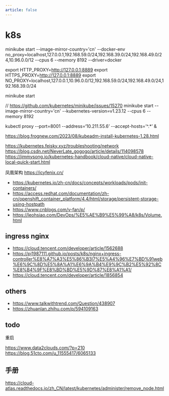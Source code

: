 ```yaml
---
article: false
---
```


# k8s

minikube start --image-mirror-country='cn' --docker-env no_proxy=localhost,127.0.0.1,192.168.59.0/24,192.168.39.0/24,192.168.49.0/24,10.96.0.0/12 --cpus 6 --memory 8192 --driver=docker



export HTTP_PROXY=http://127.0.0.1:8889
export HTTPS_PROXY=http://127.0.0.1:8889
export NO_PROXY=localhost,127.0.0.1,10.96.0.0/12,192.168.59.0/24,192.168.49.0/24,192.168.39.0/24

minikube start

// https://github.com/kubernetes/minikube/issues/15270
minikube start --image-mirror-country='cn' --kubernetes-version=v1.23.12 --cpus 6 --memory 8192


kubectl proxy --port=8001 --address=‘10.211.55.6’ --accept-hosts=’^.*’ &



https://blog.frognew.com/2023/08/kubeadm-install-kubernetes-1.28.html

https://kubernetes.feisky.xyz/troubleshooting/network
https://blog.csdn.net/NeverLate_gogogo/article/details/114098578
https://jimmysong.io/kubernetes-handbook/cloud-native/cloud-native-local-quick-start.html

凤凰架构 https://icyfenix.cn/

- https://kubernetes.io/zh-cn/docs/concepts/workloads/pods/init-containers/
- https://access.redhat.com/documentation/zh-cn/openshift_container_platform/4.4/html/storage/persistent-storage-using-hostpath
- https://www.cnblogs.com/v-fan/p/
- https://leohsiao.com/DevOps/%E5%AE%B9%E5%99%A8/k8s/Volume.html

## ingress nginx

- https://cloud.tencent.com/developer/article/1562688
- https://pj1987111.github.io/posts/k8s/nginx+ingress-controller%E8%A7%A3%E5%86%B3l7%E5%A4%96%E7%BD%91web%E6%9C%8D%E5%8A%A1%E6%9A%B4%E9%9C%B2%E5%92%8C%E8%B4%9F%E8%BD%BD%E5%9D%87%E8%A1%A1/
- https://cloud.tencent.com/developer/article/1856854


## others

- https://www.talkwithtrend.com/Question/438907
- https://zhuanlan.zhihu.com/p/594109163

## todo

重启

https://www.data2clouds.com/?p=210
https://blog.51cto.com/u_11555417/6065133

## 手册

https://cloud-atlas.readthedocs.io/zh_CN/latest/kubernetes/administer/remove_node.html